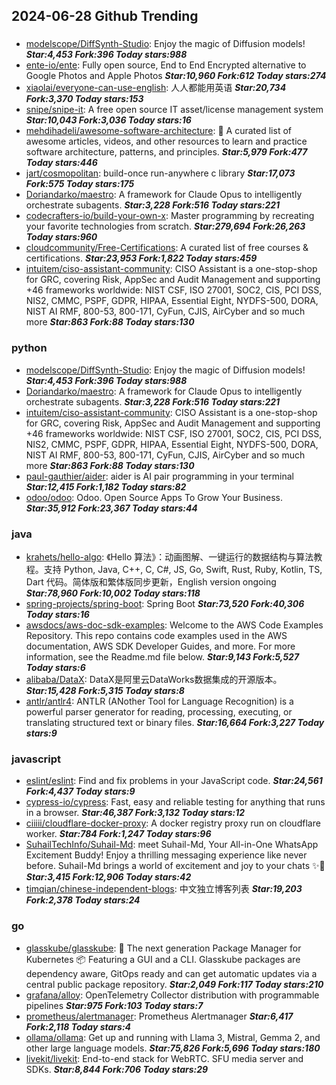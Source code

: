 ## 2024-06-28 Github Trending

### 
* [modelscope/DiffSynth-Studio](https://github.com/modelscope/DiffSynth-Studio): Enjoy the magic of Diffusion models! ***Star:4,453 Fork:396 Today stars:988***
* [ente-io/ente](https://github.com/ente-io/ente): Fully open source, End to End Encrypted alternative to Google Photos and Apple Photos ***Star:10,960 Fork:612 Today stars:274***
* [xiaolai/everyone-can-use-english](https://github.com/xiaolai/everyone-can-use-english): 人人都能用英语 ***Star:20,734 Fork:3,370 Today stars:153***
* [snipe/snipe-it](https://github.com/snipe/snipe-it): A free open source IT asset/license management system ***Star:10,043 Fork:3,036 Today stars:16***
* [mehdihadeli/awesome-software-architecture](https://github.com/mehdihadeli/awesome-software-architecture): 🚀 A curated list of awesome articles, videos, and other resources to learn and practice software architecture, patterns, and principles. ***Star:5,979 Fork:477 Today stars:446***
* [jart/cosmopolitan](https://github.com/jart/cosmopolitan): build-once run-anywhere c library ***Star:17,073 Fork:575 Today stars:175***
* [Doriandarko/maestro](https://github.com/Doriandarko/maestro): A framework for Claude Opus to intelligently orchestrate subagents. ***Star:3,228 Fork:516 Today stars:221***
* [codecrafters-io/build-your-own-x](https://github.com/codecrafters-io/build-your-own-x): Master programming by recreating your favorite technologies from scratch. ***Star:279,694 Fork:26,263 Today stars:960***
* [cloudcommunity/Free-Certifications](https://github.com/cloudcommunity/Free-Certifications): A curated list of free courses & certifications. ***Star:23,953 Fork:1,822 Today stars:459***
* [intuitem/ciso-assistant-community](https://github.com/intuitem/ciso-assistant-community): CISO Assistant is a one-stop-shop for GRC, covering Risk, AppSec and Audit Management and supporting +46 frameworks worldwide: NIST CSF, ISO 27001, SOC2, CIS, PCI DSS, NIS2, CMMC, PSPF, GDPR, HIPAA, Essential Eight, NYDFS-500, DORA, NIST AI RMF, 800-53, 800-171, CyFun, CJIS, AirCyber and so much more ***Star:863 Fork:88 Today stars:130***

### python
* [modelscope/DiffSynth-Studio](https://github.com/modelscope/DiffSynth-Studio): Enjoy the magic of Diffusion models! ***Star:4,453 Fork:396 Today stars:988***
* [Doriandarko/maestro](https://github.com/Doriandarko/maestro): A framework for Claude Opus to intelligently orchestrate subagents. ***Star:3,228 Fork:516 Today stars:221***
* [intuitem/ciso-assistant-community](https://github.com/intuitem/ciso-assistant-community): CISO Assistant is a one-stop-shop for GRC, covering Risk, AppSec and Audit Management and supporting +46 frameworks worldwide: NIST CSF, ISO 27001, SOC2, CIS, PCI DSS, NIS2, CMMC, PSPF, GDPR, HIPAA, Essential Eight, NYDFS-500, DORA, NIST AI RMF, 800-53, 800-171, CyFun, CJIS, AirCyber and so much more ***Star:863 Fork:88 Today stars:130***
* [paul-gauthier/aider](https://github.com/paul-gauthier/aider): aider is AI pair programming in your terminal ***Star:12,415 Fork:1,182 Today stars:82***
* [odoo/odoo](https://github.com/odoo/odoo): Odoo. Open Source Apps To Grow Your Business. ***Star:35,912 Fork:23,367 Today stars:44***

### java
* [krahets/hello-algo](https://github.com/krahets/hello-algo): 《Hello 算法》：动画图解、一键运行的数据结构与算法教程。支持 Python, Java, C++, C, C#, JS, Go, Swift, Rust, Ruby, Kotlin, TS, Dart 代码。简体版和繁体版同步更新，English version ongoing ***Star:78,960 Fork:10,002 Today stars:118***
* [spring-projects/spring-boot](https://github.com/spring-projects/spring-boot): Spring Boot ***Star:73,520 Fork:40,306 Today stars:16***
* [awsdocs/aws-doc-sdk-examples](https://github.com/awsdocs/aws-doc-sdk-examples): Welcome to the AWS Code Examples Repository. This repo contains code examples used in the AWS documentation, AWS SDK Developer Guides, and more. For more information, see the Readme.md file below. ***Star:9,143 Fork:5,527 Today stars:6***
* [alibaba/DataX](https://github.com/alibaba/DataX): DataX是阿里云DataWorks数据集成的开源版本。 ***Star:15,428 Fork:5,315 Today stars:8***
* [antlr/antlr4](https://github.com/antlr/antlr4): ANTLR (ANother Tool for Language Recognition) is a powerful parser generator for reading, processing, executing, or translating structured text or binary files. ***Star:16,664 Fork:3,227 Today stars:9***

### javascript
* [eslint/eslint](https://github.com/eslint/eslint): Find and fix problems in your JavaScript code. ***Star:24,561 Fork:4,437 Today stars:9***
* [cypress-io/cypress](https://github.com/cypress-io/cypress): Fast, easy and reliable testing for anything that runs in a browser. ***Star:46,387 Fork:3,132 Today stars:12***
* [ciiiii/cloudflare-docker-proxy](https://github.com/ciiiii/cloudflare-docker-proxy): A docker registry proxy run on cloudflare worker. ***Star:784 Fork:1,247 Today stars:96***
* [SuhailTechInfo/Suhail-Md](https://github.com/SuhailTechInfo/Suhail-Md): meet Suhail-Md, Your All-in-One WhatsApp Excitement Buddy! Enjoy a thrilling messaging experience like never before. Suhail-Md brings a world of excitement and joy to your chats ✨🤖 ***Star:3,415 Fork:12,906 Today stars:42***
* [timqian/chinese-independent-blogs](https://github.com/timqian/chinese-independent-blogs): 中文独立博客列表 ***Star:19,203 Fork:2,378 Today stars:24***

### go
* [glasskube/glasskube](https://github.com/glasskube/glasskube): 🧊 The next generation Package Manager for Kubernetes 📦 Featuring a GUI and a CLI. Glasskube packages are dependency aware, GitOps ready and can get automatic updates via a central public package repository. ***Star:2,049 Fork:117 Today stars:210***
* [grafana/alloy](https://github.com/grafana/alloy): OpenTelemetry Collector distribution with programmable pipelines ***Star:975 Fork:103 Today stars:7***
* [prometheus/alertmanager](https://github.com/prometheus/alertmanager): Prometheus Alertmanager ***Star:6,417 Fork:2,118 Today stars:4***
* [ollama/ollama](https://github.com/ollama/ollama): Get up and running with Llama 3, Mistral, Gemma 2, and other large language models. ***Star:75,826 Fork:5,696 Today stars:180***
* [livekit/livekit](https://github.com/livekit/livekit): End-to-end stack for WebRTC. SFU media server and SDKs. ***Star:8,844 Fork:706 Today stars:29***
